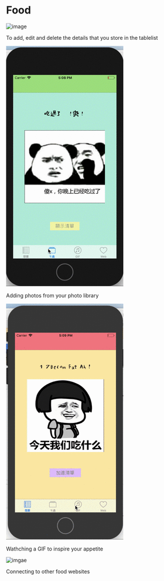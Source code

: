 # Food

![image](https://github.com/jolinchou123/Food/blob/master/5.gif)

To add, edit and delete the details that you store in the tablelist

![image](https://github.com/jolinchou123/Food/blob/master/2.gif)

Adding photos from your photo library

![image](https://github.com/jolinchou123/Food/blob/master/3.gif)

Wathching a GIF to inspire your appetite

![imgae](https://github.com/jolinchou123/Food/blob/master/4.gif)

Connecting to other food websites
